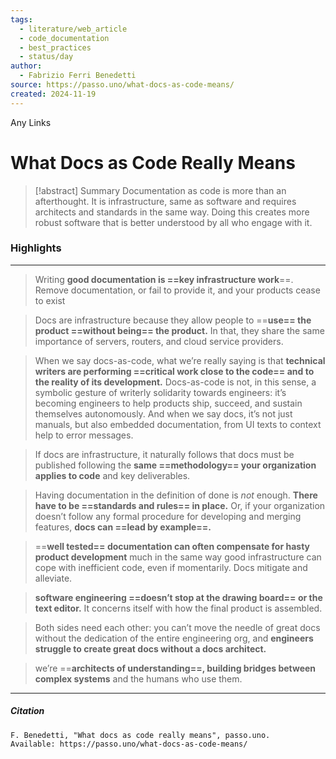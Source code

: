 ```yaml
---
tags:
  - literature/web_article
  - code_documentation
  - best_practices
  - status/day
author:
  - Fabrizio Ferri Benedetti
source: https://passo.uno/what-docs-as-code-means/
created: 2024-11-19
---
```

Any Links
# What Docs as Code Really Means

> [!abstract] Summary
> Documentation as code is more than an afterthought. It is infrastructure, same as software and requires architects and standards in the same way. Doing this creates more robust software that is better understood by all who engage with it.
### Highlights
---
> Writing **good documentation is ==key infrastructure work**==. Remove documentation, or fail to provide it, and your products cease to exist

> Docs are infrastructure because they allow people to ==**use== the product ==without being== the product.** In that, they share the same importance of servers, routers, and cloud service providers.

> When we say docs-as-code, what we’re really saying is that **technical writers are performing ==critical work close to the code== and to the reality of its development.** Docs-as-code is not, in this sense, a symbolic gesture of writerly solidarity towards engineers: it’s becoming engineers to help products ship, succeed, and sustain themselves autonomously. And when we say docs, it’s not just manuals, but also embedded documentation, from UI texts to context help to error messages.

> If docs are infrastructure, it naturally follows that docs must be published following the **same ==methodology== your organization applies to code** and key deliverables.

> Having documentation in the definition of done is _not_ enough. **There have to be ==standards and rules== in place.** Or, if your organization doesn’t follow any formal procedure for developing and merging features, **docs can ==lead by example==.**

> ==**well tested== documentation can often compensate for hasty product development** much in the same way good infrastructure can cope with inefficient code, even if momentarily. Docs mitigate and alleviate.

> **software engineering ==doesn’t stop at the drawing board== or the text editor.** It concerns itself with how the final product is assembled.

> Both sides need each other: you can’t move the needle of great docs without the dedication of the entire engineering org, and **engineers struggle to create great docs without a docs architect.**

>we’re ==**architects of understanding==, building bridges between complex systems** and the humans who use them.
---
##### Citation
```
F. Benedetti, "What docs as code really means", passo.uno.
Available: https://passo.uno/what-docs-as-code-means/
```
